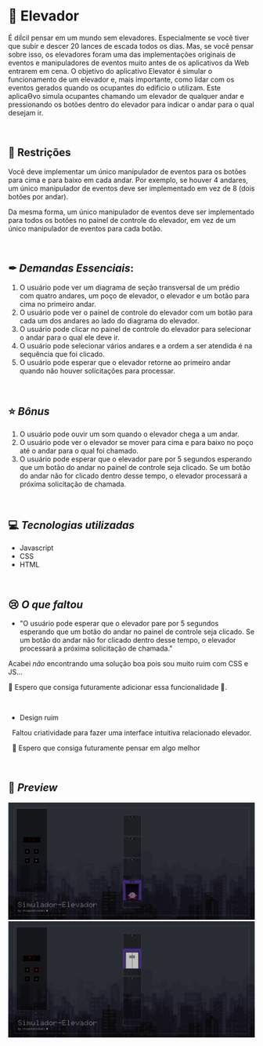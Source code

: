 # 🔘 Elevador

É diİcil pensar em um mundo sem elevadores. Especialmente se você tiver que subir e descer 20
lances de escada todos os dias. Mas, se você pensar sobre isso, os elevadores foram uma das
implementações originais de eventos e manipuladores de eventos muito antes de os aplicativos da
Web entrarem em cena.
O objetivo do aplicativo Elevator é simular o funcionamento de um elevador e, mais importante,
como lidar com os eventos gerados quando os ocupantes do edificio o utilizam. Este aplicaƟvo simula
ocupantes chamando um elevador de qualquer andar e pressionando os botões dentro do elevador
para indicar o andar para o qual desejam ir.

&nbsp;

## 🚧 Restrições

Você deve implementar um único manipulador de eventos para os botões para cima e para baixo
em cada andar. Por exemplo, se houver 4 andares, um único manipulador de eventos deve ser
implementado em vez de 8 (dois botões por andar).

Da mesma forma, um único manipulador de eventos deve ser implementado para todos os botões
no painel de controle do elevador, em vez de um único manipulador de eventos para cada botão.

&nbsp;

## ✒ _Demandas Essenciais_:

1. O usuário pode ver um diagrama de seção transversal de um prédio com quatro andares, um
   poço de elevador, o elevador e um botão para cima no primeiro andar.
2. O usuário pode ver o painel de controle do elevador com um botão para cada um dos
   andares ao lado do diagrama do elevador.
3. O usuário pode clicar no painel de controle do elevador para selecionar o andar para o qual
   ele deve ir.
4. O usuário pode selecionar vários andares e a ordem a ser atendida é na sequência que foi
   clicado.
5. O usuário pode esperar que o elevador retorne ao primeiro andar quando não houver
   solicitações para processar.

&nbsp;

## ⭐ _Bônus_

1. O usuário pode ouvir um som quando o elevador chega a um andar.
2. O usuário pode ver o elevador se mover para cima e para baixo no poço até o andar para o
   qual foi chamado.
3. O usuário pode esperar que o elevador pare por 5 segundos esperando que um botão do
   andar no painel de controle seja clicado. Se um botão do andar não for clicado dentro desse
   tempo, o elevador processará a próxima solicitação de chamada.

&nbsp;

## 💻 _Tecnologias utilizadas_

-   Javascript
-   CSS
-   HTML

&nbsp;

## 😢 _O que faltou_

-   "O usuário pode esperar que o elevador pare por 5 segundos esperando que um botão do
    andar no painel de controle seja clicado. Se um botão do andar não for clicado dentro desse
    tempo, o elevador processará a próxima solicitação de chamada."

Acabei _não_ encontrando uma solução boa pois sou muito ruim com CSS e JS...
&nbsp;

👺 Espero que consiga futuramente adicionar essa funcionalidade 🤞.

&nbsp;

-   Design ruim

&nbsp;
Faltou criatividade para fazer uma interface intuitiva relacionado elevador.

&nbsp;
👺 Espero que consiga futuramente pensar em algo melhor

&nbsp;

## 👀 _Preview_
![image alt](https://github.com/thiagominoru/simulador-de-elevador/blob/main/preview_1.png?raw=true)
![image alt](https://github.com/thiagominoru/simulador-de-elevador/blob/main/preview_2.png?raw=true)
